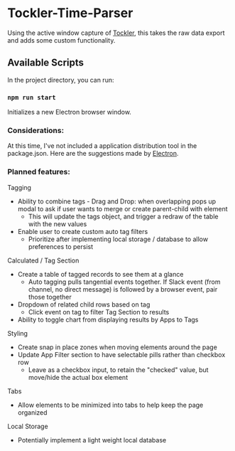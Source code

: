 # Tockler-Time-Parser

Using the active window capture of [Tockler](https://maygo.github.io/tockler/), this takes the raw data export and adds some custom functionality.

## Available Scripts

In the project directory, you can run:

### `npm run start`

Initializes a new Electron browser window.

### Considerations:

At this time, I've not included a application distribution tool in the package.json. Here are the suggestions made by [Electron](https://www.electronjs.org/docs/tutorial/application-distribution).

### Planned features:
Tagging
- Ability to combine tags - Drag and Drop: when overlapping pops up modal to ask if user wants to merge or create parent-child with element
    - This will update the tags object, and trigger a redraw of the table with the new values
- Enable user to create custom auto tag filters
    - Prioritize after implementing local storage / database to allow preferences to persist

Calculated / Tag Section
- Create a table of tagged records to see them at a glance
    - Auto tagging pulls tangential events together. If Slack event (from channel, no direct message) is followed by a browser event, pair those together 
- Dropdown of related child rows based on tag
    - Click event on tag to filter Tag Section to results
- Ability to toggle chart from displaying results by Apps to Tags

Styling
- Create snap in place zones when moving elements around the page
- Update App Filter section to have selectable pills rather than checkbox row
    - Leave as a checkbox input, to retain the "checked" value, but move/hide the actual box element

Tabs
- Allow elements to be minimized into tabs to help keep the page organized

Local Storage
- Potentially implement a light weight local database
